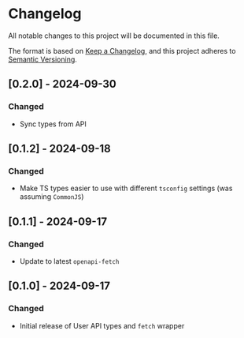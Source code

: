 # Changelog

All notable changes to this project will be documented in this file.

The format is based on [Keep a Changelog](https://keepachangelog.com/en/1.1.0/),
and this project adheres to [Semantic Versioning](https://semver.org/spec/v2.0.0.html).

## [0.2.0] - 2024-09-30

### Changed

- Sync types from API

## [0.1.2] - 2024-09-18

### Changed

- Make TS types easier to use with different `tsconfig` settings (was assuming `CommonJS`)

## [0.1.1] - 2024-09-17

### Changed

- Update to latest `openapi-fetch`

## [0.1.0] - 2024-09-17

### Changed

- Initial release of User API types and `fetch` wrapper
